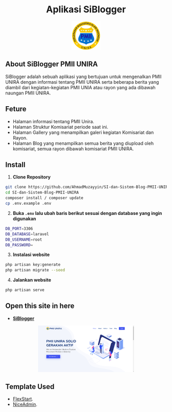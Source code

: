 <h1 align="center">Aplikasi SiBlogger</h1>
<p align="center">
<a href="https://pmiiunira.lfa-ppa.com" target="_blank"><img src="https://raw.githubusercontent.com/AhmadMuzayyin/SI-dan-Sistem-Blog-PMII-UNIRA/main/public/assets/img/logo_kom.png" width="90"></a></p>

<p align="center">
</p>

## About SiBlogger PMII UNIRA

SiBlogger adalah sebuah aplikasi yang bertujuan untuk mengenalkan PMII UNIRA dengan informasi tentang PMII UNIRA serta beberapa berita
yang diambil dari kegiatan-kegiatan PMII UNIA atau rayon yang ada dibawah naungan PMII UNIRA.

## Feture
- Halaman informasi tentang PMII Unira.
- Halaman Struktur Komisariat periode saat ini.
- Halaman Gallery yang menampilkan galeri kegiatan Komisariat dan Rayon.
- Halaman Blog yang menampilkan semua berita yang diupload oleh komisariat, semua rayon dibawah komisariat PMII UNIRA.

## Install
1. **Clone Repository**
```bash
git clone https://github.com/AhmadMuzayyin/SI-dan-Sistem-Blog-PMII-UNIRA.git
cd SI-dan-Sistem-Blog-PMII-UNIRA
composer install / composer update
cp .env.example .env
```

2. **Buka `.env` lalu ubah baris berikut sesuai dengan database yang ingin digunakan**

```bash
DB_PORT=3306
DB_DATABASE=laravel
DB_USERNAME=root
DB_PASSWORD=
```

3. **Instalasi website**

```bash
php artisan key:generate
php artisan migrate --seed
```

4. **Jalankan website**

```bash
php artisan serve
```
## Open this site in here

- **[SiBlogger](https://pmiiunira.lfa-ppa.com/)**
<p align="center"><a href="https://pmiiunira.lfa-ppa.com" target="_blank"><img src="https://raw.githubusercontent.com/AhmadMuzayyin/SI-dan-Sistem-Blog-PMII-UNIRA/main/public/assets/img/home.png" width="300"></a></p>

## Template Used

- [FlexStart](https://bootstrapmade.com/flexstart-bootstrap-startup-template/).
- [NiceAdmin](https://bootstrapmade.com/nice-admin-bootstrap-admin-html-template/).

